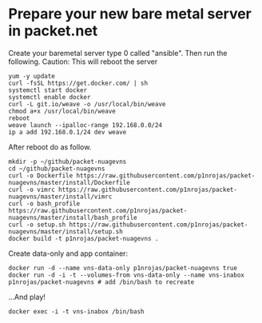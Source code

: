 # Prepare your new bare metal server in packet.net

Create your baremetal server type 0 called "ansible".
Then run the following.
Caution: This will reboot the server

```
yum -y update
curl -fsSL https://get.docker.com/ | sh
systemctl start docker
systemctl enable docker
curl -L git.io/weave -o /usr/local/bin/weave
chmod a+x /usr/local/bin/weave
reboot
weave launch --ipalloc-range 192.168.0.0/24
ip a add 192.168.0.1/24 dev weave
```

After reboot do as follow. 

```
mkdir -p ~/github/packet-nuagevns
cd ~/github/packet-nuagevns
curl -o Dockerfile https://raw.githubusercontent.com/p1nrojas/packet-nuagevns/master/install/Dockerfile
curl -o vimrc https://raw.githubusercontent.com/p1nrojas/packet-nuagevns/master/install/vimrc
curl -o bash_profile https://raw.githubusercontent.com/p1nrojas/packet-nuagevns/master/install/bash_profile
curl -o setup.sh https://raw.githubusercontent.com/p1nrojas/packet-nuagevns/master/install/setup.sh
docker build -t p1nrojas/packet-nuagevns .
```

Create data-only and app container:

```
docker run -d --name vns-data-only p1nrojas/packet-nuagevns true
docker run -d -i -t --volumes-from vns-data-only --name vns-inabox p1nrojas/packet-nuagevns # add /bin/bash to recreate
```
...And play!
```
docker exec -i -t vns-inabox /bin/bash
```
